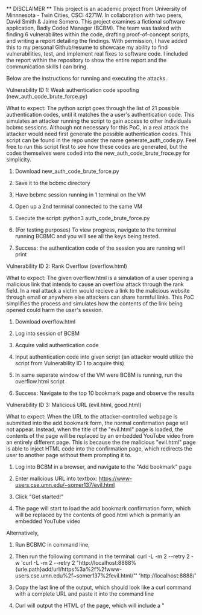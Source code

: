 ** DISCLAIMER **
This project is an academic project from University of Minnnesota - Twin Cities, CSCI 4271W. In collaboration with two peers, David Smith & Jaime Somero. This project examines a fictional software application, Badly Coded Manager (BCBM). The team was tasked with finding 6 vulnerabilites within the code, drafting proof-of-concept scripts, and writing a report detailing the findings. With permission, I have added this to my personal Github/resume to showcase my ability to find vulnerabilities, test, and implement real fixes to software code. I included the report within the repository to show the entire report and the communication skills I can bring. 



Below are the instructions for running and executing the attacks. 

Vulnerability ID 1: Weak authentication code spoofing (new_auth_code_brute_force.py)

What to expect: The python script goes through the list of 21 possible authentication codes, until it matches the a user's authentication code. This simulates an attacker running the script to gain access to other individuals bcbmc sessions. Although not necessary for this PoC, in a real attack the attacker would need first generate the possible authentication codes. This script can be found in the repo under the name generate_auth_code.py. Feel free to run this script first to see how these codes are generated, but the codes themselves were coded into the new_auth_code_brute_froce.py for simplicity. 

1. Download new_auth_code_brute_force.py

2. Save it to the bcbmc directory
   
4. Have bcbmc session running in 1 terminal on the VM
   
5. Open up a 2nd terminal connected to the same VM

6. Execute the script: python3 auth_code_brute_force.py

7. (For testing purposes) To view progress, navigate to the terminal running BCBMC and you will see all the keys being tested.

8. Success: the authentication code of the session you are running will print 



Vulnerability ID 2: Rank Overflow (overflow.html)

What to expect: The given overflow.html is a simulation of a user opening a malicious link that intends to cause an overflow attack through the rank field. In a real attack a victim would recieve a link to the malicious website through email or anywhere else attackers can share harmful links. This PoC simplifies the process and simulates how the contents of the link being opened could harm the user's session. 

1. Download overflow.html
   
2. Log into session of BCBM
   
3. Acquire valid authentication code
   
5. Input authentication code into given script (an attacker would utilize the script from Vulnerability ID 1 to acquire this)

6. In same seperate window of the VM were BCBM is running, run the overflow.html script

7. Success: Navigate to the top 10 bookmark page and observe the results



Vulnerability ID 3: Malicious URL (evil.html, good.html)

What to expect: When the URL to the attacker-controlled webpage is submitted into the add bookmark form, the normal confirmation page will not appear. Instead, when the title of the "evil.html" page is loaded, the contents of the page will be replaced by an embedded YouTube video from an entirely different page. This is because the the malicious "evil.html" page is able to inject HTML code into the confirmation page, which redirects the user to another page without them prompting it to. 

1. Log into BCBM in a browser, and navigate to the "Add bookmark" page

2. Enter malicious URL into textbox: https://www-users.cse.umn.edu/~somer137/evil.html

3. Click "Get started!"

4. The page will start to load the add bookmark confirmation form, which will be replaced by the contents of good.html which is primarily an embedded YouTube video

Alternatively, 

1. Run BCBMC in command line, 

2. Then run the following command in the terminal: 
    curl -L -m 2 --retry 2 -w 'curl -L -m 2 --retry 2 "http://localhost:8888%{urle.path}add/url/https%3a%2f%2fwww-users.cse.umn.edu%2f~somer137%2fevil.html/"' 'http://localhost:8888/'

3. Copy the last line of the output, which should look like a curl command with a complete URL and paste it into the command line 

4. Curl will output the HTML of the page, which will include a "<script>" portion. This is the code that replaces the content of the page  



Vulnerability ID 4: Brute forcing a key to decrypt cloud files (DecryptBookmarks.py, encrpt_message.c)

What to expect: The encrypt_message.c file is used to create a an html file that is encrypted utilizing the same exact process as is used in the sync.c file, the encryption code is copied and pasted into this file, it is simply used to create an example html file that can be decrypted to prove the vulnerability in encryption. Once the encrypt_message.c file is run, you will have a new cloud_all.ehtml file that is encrypted if you attempt to read it. In the same directory as this cloud_all.ehtml file, when the DecryptBookmarks.py script is ran it will take a few minutes to search through all the possible keys and decrypt the cloud_all.ehtml file. Once the correct key has been found, the script will terminate and you will have a file named try.html in your directory which you can open and will contain the same code placed into the original cloud_all.ehtml file that you can see within the encrypt_message.c file. You can compare the code in the encrypt_message.c file and the sync.c file in the project code in order to verify that the encryption is done exactly the same way. This clearly shows how the encryption of bookmarks in the cloud_all.ehtml file that is accessible by every user of bcbmc is faulty and can easily be brute forced and decrypted.

The expected contents of the try.html file is:

![image](https://github.umn.edu/melo0035/CSCI-4271W-Project/assets/28961/f08d0ed1-e43f-49bd-be12-4e6241adad57)


1. Download encrypt_message.c and DecryptBookmarks.py
   
2. Compile encrypt_message.c by running in the command line: gcc -o encrypt_message encrypt_message.c
   
3. Run encrypt_message.c in the command line: ./encrypt_message
   
4. Open the file cloud_all.ehtml that is generated and view how it is encrypted and cannot be read
   
5. Run the python DecryptBookmarks.py script in the command line within the same directory: python3 DecryptBookmarks.py
   
6. Wait until the terminal prints the output message containing the key that has been found and the statement: "Decrypted Bookmarks Found in try.html"
   
7. Open the try.html file that will now be located in the same directory as the C and Python programs were being ran in and see that the contents are equal to that listed above these steps.



Vulnerability ID 5: Spoofed Token Generation

What to expect: This script will create an account using a victim's email (example@email.com). The script will then go through all possible tokens and test them by attempting to reach the account completion endpoint of bcbm utilizing the generated token. Every 100 token attempts, a message will be printed showing how many tokens have been attempted. Once the token is found by the script and the account has been fully activated, the script will print out the token that is associated with the victim's email as well as which seeds were used to generate the token.

1. Download TokenGeneration.py

2. Start bcbms as per usual in a VM terminal, entering into the command line: sudo start systemctl bcbms

3. Then in the command line enter: bcbmc

4. Open a new terminal that is connected to the same VM

5. In this new terminal run the PoC script by entering: python3 TokenGeneration.py



Vulnerability ID 6: Command injection via XSS

What to expect: If the included xss.html page is loaded up while the bcbmc HTTP server is running on their computer, the javascript in xss.html will dynamically create "img" nodes that will attempt to retrieve resources from the bcbmc add bookmark page using all possible authentication codes. The GET requests will fail, as most of the authentication codes will not work, and because there are no images to retrieve in the first place. The URLs in the src attributes of these img nodes contain a command injection that will succeed, however, removing all html files from bcbmc's working directory (~/.bcbm).  

1. Run BCBMC and load it for the first time in any browser.

2. In another tab or browser, go to https://www-users.cse.umn.edu/~somer137/xss.html (the HTML code for which is in xss.html in this repo)

3. If desired, open the developer tools pane to the console to see the GET requests, which will all fail, as the "image" they're trying to load is not an image.

4. Reload the BCBMC page in the original tab, and get a 401 error and/or take a look at the .bcbm directory to see that all the .html files are missing
